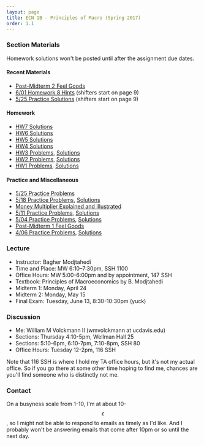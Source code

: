 ```yaml
---
layout: page
title: ECN 1B - Principles of Macro (Spring 2017)
order: 1.1
---
```



### Section Materials
Homework solutions won't be posted until after the assignment due dates.

#### Recent Materials
* [Post-Midterm 2 Feel Goods](https://www.youtube.com/watch?v=6at5gBa4ZbI)
* [6/01 Homework 8 Hints](6-01-hw-hints.pdf) (shifters start on page 9)
* [5/25 Practice Solutions](5-25-practice0ans.pdf) (shifters start on page 9)

#### Homework
* [HW7 Solutions](5-25-hw-ans.pdf)
* [HW6 Solutions](5-18-hw-ans.pdf)
* [HW5 Solutions](5-11-hw.pdf)
* [HW4 Solutions](5-04.pdf)
* [HW3 Problems](4-20.pdf), [Solutions](4-20-ans.pdf)
* [HW2 Problems](4-13-labor.pdf), [Solutions ](4-13-ans-labor.pdf)
* [HW1 Problems](4-13.pdf), [Solutions](4-13-ans.pdf)

#### Practice and Miscellaneous
* [5/25 Practice Problems](5-25-practice.pdf)
* [5/18 Practice Problems](5-18.pdf), [Solutions](5-18-ans.pdf)
* [Money Multiplier Explained and Illustrated](moneymultiplier.pdf)
* [5/11 Practice Problems](5-11-practice.pdf), [Solutions](5-11-practice-ans.pdf)
* [5/04 Practice Problems](5-04-practice.pdf), [ Solutions](5-04-practice-ans.pdf)
* [Post-Midterm 1 Feel Goods](https://www.youtube.com/watch?v=zZAwFcsSkFk)
* [4/06 Practice Problems](4-06.pdf), [Solutions](4-06-ans.pdf)


### Lecture
* Instructor: Bagher Modjtahedi
* Time and Place: MW 6:10–7:30pm, SSH 1100
* Office Hours: MW 5:00-6:00pm and by appointment, 147 SSH
* Textbook: Principles of Macroeconomics by B. Modjtahedi
* Midterm 1: Monday, April 24
* Midterm 2: Monday, May 15
* Final Exam: Tuesday, June 13, 8:30-10:30pm (yuck)


### Discussion
* Me: William M Volckmann II (wmvolckmann at ucdavis.edu)
* Sections: Thursday 4:10-5pm, Wellman Hall 25
* Sections: 5:10-6pm, 6:10-7pm, 7:10-8pm, SSH 80
* Office Hours: Tuesday 12-2pm, 116 SSH

Note that 116 SSH is where I hold my TA office hours, but it's not my actual
office. So if you go there at some other time hoping to find me, chances are
you'll find someone who is distinctly not me.


### Contact
On a busyness scale from 1-10, I'm at about 10-$$\epsilon$$, so I might not be
 able to respond to emails as timely as I'd like. And I probably won't be
 answering emails that come after 10pm or so until the next day.
